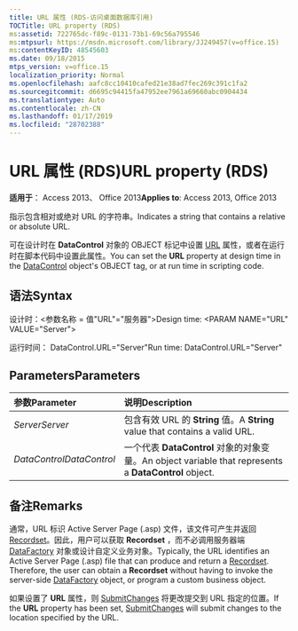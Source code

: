 ```yaml
---
title: URL 属性 (RDS-访问桌面数据库引用)
TOCTitle: URL property (RDS)
ms:assetid: 722765dc-f89c-0131-73b1-69c56a795546
ms:mtpsurl: https://msdn.microsoft.com/library/JJ249457(v=office.15)
ms:contentKeyID: 48545603
ms.date: 09/18/2015
mtps_version: v=office.15
localization_priority: Normal
ms.openlocfilehash: aafc8cc10410cafed21e38ad7fec269c391c1fa2
ms.sourcegitcommit: d6695c94415fa47952ee7961a69660abc0904434
ms.translationtype: Auto
ms.contentlocale: zh-CN
ms.lasthandoff: 01/17/2019
ms.locfileid: "28702388"
---
```

# <a name="url-property-rds"></a><span data-ttu-id="04fe1-102">URL 属性 (RDS)</span><span class="sxs-lookup"><span data-stu-id="04fe1-102">URL property (RDS)</span></span>

<span data-ttu-id="04fe1-103">**适用于**： Access 2013、 Office 2013</span><span class="sxs-lookup"><span data-stu-id="04fe1-103">**Applies to**: Access 2013, Office 2013</span></span>

<span data-ttu-id="04fe1-104">指示包含相对或绝对 URL 的字符串。</span><span class="sxs-lookup"><span data-stu-id="04fe1-104">Indicates a string that contains a relative or absolute URL.</span></span>

<span data-ttu-id="04fe1-105">可在设计时在 **DataControl** 对象的 OBJECT 标记中设置 [URL](datacontrol-object-rds.md) 属性，或者在运行时在脚本代码中设置此属性。</span><span class="sxs-lookup"><span data-stu-id="04fe1-105">You can set the **URL** property at design time in the [DataControl](datacontrol-object-rds.md) object's OBJECT tag, or at run time in scripting code.</span></span>

## <a name="syntax"></a><span data-ttu-id="04fe1-106">语法</span><span class="sxs-lookup"><span data-stu-id="04fe1-106">Syntax</span></span>

<span data-ttu-id="04fe1-107">设计时：\<参数名称 = 值"URL"="服务器"\></span><span class="sxs-lookup"><span data-stu-id="04fe1-107">Design time: \<PARAM NAME="URL" VALUE="Server"\></span></span>

<span data-ttu-id="04fe1-108">运行时间： DataControl.URL="Server"</span><span class="sxs-lookup"><span data-stu-id="04fe1-108">Run time: DataControl.URL="Server"</span></span>

## <a name="parameters"></a><span data-ttu-id="04fe1-109">Parameters</span><span class="sxs-lookup"><span data-stu-id="04fe1-109">Parameters</span></span>

|<span data-ttu-id="04fe1-110">参数</span><span class="sxs-lookup"><span data-stu-id="04fe1-110">Parameter</span></span>|<span data-ttu-id="04fe1-111">说明</span><span class="sxs-lookup"><span data-stu-id="04fe1-111">Description</span></span>|
|:--------|:----------|
|<span data-ttu-id="04fe1-112">*Server*</span><span class="sxs-lookup"><span data-stu-id="04fe1-112">*Server*</span></span> |<span data-ttu-id="04fe1-113">包含有效 URL 的 **String** 值。</span><span class="sxs-lookup"><span data-stu-id="04fe1-113">A **String** value that contains a valid URL.</span></span>|
|<span data-ttu-id="04fe1-114">*DataControl*</span><span class="sxs-lookup"><span data-stu-id="04fe1-114">*DataControl*</span></span> |<span data-ttu-id="04fe1-115">一个代表 **DataControl** 对象的对象变量。</span><span class="sxs-lookup"><span data-stu-id="04fe1-115">An object variable that represents a **DataControl** object.</span></span>|

## <a name="remarks"></a><span data-ttu-id="04fe1-116">备注</span><span class="sxs-lookup"><span data-stu-id="04fe1-116">Remarks</span></span>

<span data-ttu-id="04fe1-p101">通常，URL 标识 Active Server Page (.asp) 文件，该文件可产生并返回 [Recordset](recordset-object-ado.md)。因此，用户可以获取 **Recordset** ，而不必调用服务器端 [DataFactory](datafactory-object-rdsserver.md) 对象或设计自定义业务对象。</span><span class="sxs-lookup"><span data-stu-id="04fe1-p101">Typically, the URL identifies an Active Server Page (.asp) file that can produce and return a [Recordset](recordset-object-ado.md). Therefore, the user can obtain a **Recordset** without having to invoke the server-side [DataFactory](datafactory-object-rdsserver.md) object, or program a custom business object.</span></span>

<span data-ttu-id="04fe1-119">如果设置了 **URL** 属性，则 [SubmitChanges](submitchanges-method-rds.md) 将更改提交到 URL 指定的位置。</span><span class="sxs-lookup"><span data-stu-id="04fe1-119">If the **URL** property has been set, [SubmitChanges](submitchanges-method-rds.md) will submit changes to the location specified by the URL.</span></span>


